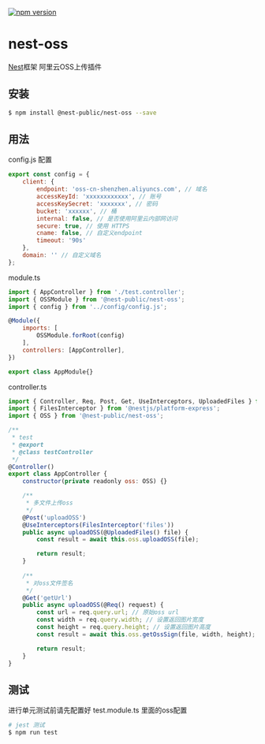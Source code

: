 [![npm version](https://badge.fury.io/js/%40nest-public%2Ftotp.svg)](https://badge.fury.io/js/%40nest-public%2Ftotp)

# nest-oss

[Nest](https://github.com/nestjs/nest)框架 阿里云OSS上传插件

## 安装

```bash
$ npm install @nest-public/nest-oss --save
```

## 用法
config.js 配置
```javascript
export const config = {
	client: {
		endpoint: 'oss-cn-shenzhen.aliyuncs.com', // 域名
		accessKeyId: 'xxxxxxxxxxxx', // 账号
		accessKeySecret: 'xxxxxxx', // 密码
		bucket: 'xxxxxx', // 桶
		internal: false, // 是否使用阿里云内部网访问
		secure: true, // 使用 HTTPS
		cname: false, // 自定义endpoint
		timeout: '90s'
	},
	domain: '' // 自定义域名
};
```
module.ts
```javascript
import { AppController } from './test.controller';
import { OSSModule } from '@nest-public/nest-oss';
import { config } from '../config/config.js';

@Module({
	imports: [ 
		OSSModule.forRoot(config)
	],
	controllers: [AppController],
})

export class AppModule{}

```
controller.ts
```javascript
import { Controller, Req, Post, Get, UseInterceptors, UploadedFiles } from '@nestjs/common';
import { FilesInterceptor } from '@nestjs/platform-express';
import { OSS } from '@nest-public/nest-oss';

/**
 * test
 * @export
 * @class testController
 */
@Controller()
export class AppController {
	constructor(private readonly oss: OSS) {}

	/**
	 * 多文件上传oss
	 */
    @Post('uploadOSS')
    @UseInterceptors(FilesInterceptor('files'))
	public async uploadOSS(@UploadedFiles() file) {
		const result = await this.oss.uploadOSS(file);

		return result;
    }
    
    /**
	 * 对oss文件签名
	 */
    @Get('getUrl')
	public async uploadOSS(@Req() request) {
        const url = req.query.url; // 原始oss url
        const width = req.query.width; // 设置返回图片宽度
        const height = req.query.height; // 设置返回图片高度
		const result = await this.oss.getOssSign(file, width, height);

		return result;
	}
}
```

## 测试
进行单元测试前请先配置好 test.module.ts 里面的oss配置
```bash
# jest 测试
$ npm run test
```
